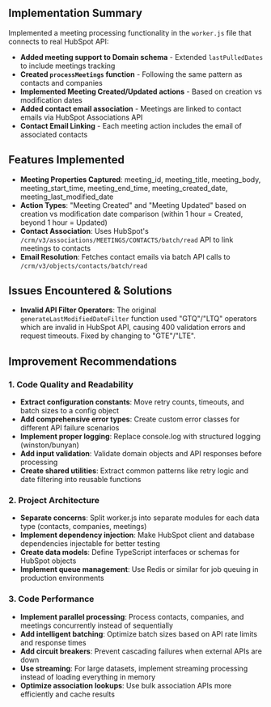 ## Implementation Summary

Implemented a meeting processing functionality in the `worker.js` file that connects to real HubSpot API:

- **Added meeting support to Domain schema** - Extended `lastPulledDates` to include meetings tracking
- **Created `processMeetings` function** - Following the same pattern as contacts and companies
- **Implemented Meeting Created/Updated actions** - Based on creation vs modification dates
- **Added contact email association** - Meetings are linked to contact emails via HubSpot Associations API
- **Contact Email Linking** - Each meeting action includes the email of associated contacts

## Features Implemented

- **Meeting Properties Captured**: meeting_id, meeting_title, meeting_body, meeting_start_time, meeting_end_time, meeting_created_date, meeting_last_modified_date
- **Action Types**: "Meeting Created" and "Meeting Updated" based on creation vs modification date comparison (within 1 hour = Created, beyond 1 hour = Updated)
- **Contact Association**: Uses HubSpot's `/crm/v3/associations/MEETINGS/CONTACTS/batch/read` API to link meetings to contacts
- **Email Resolution**: Fetches contact emails via batch API calls to `/crm/v3/objects/contacts/batch/read`

## Issues Encountered & Solutions

- **Invalid API Filter Operators**: The original `generateLastModifiedDateFilter` function used "GTQ"/"LTQ" operators which are invalid in HubSpot API, causing 400 validation errors and request timeouts. Fixed by changing to "GTE"/"LTE".

## Improvement Recommendations

### 1. Code Quality and Readability

- **Extract configuration constants**: Move retry counts, timeouts, and batch sizes to a config object
- **Add comprehensive error types**: Create custom error classes for different API failure scenarios
- **Implement proper logging**: Replace console.log with structured logging (winston/bunyan)
- **Add input validation**: Validate domain objects and API responses before processing
- **Create shared utilities**: Extract common patterns like retry logic and date filtering into reusable functions

### 2. Project Architecture

- **Separate concerns**: Split worker.js into separate modules for each data type (contacts, companies, meetings)
- **Implement dependency injection**: Make HubSpot client and database dependencies injectable for better testing
- **Create data models**: Define TypeScript interfaces or schemas for HubSpot objects
- **Implement queue management**: Use Redis or similar for job queuing in production environments

### 3. Code Performance

- **Implement parallel processing**: Process contacts, companies, and meetings concurrently instead of sequentially
- **Add intelligent batching**: Optimize batch sizes based on API rate limits and response times
- **Add circuit breakers**: Prevent cascading failures when external APIs are down
- **Use streaming**: For large datasets, implement streaming processing instead of loading everything in memory
- **Optimize association lookups**: Use bulk association APIs more efficiently and cache results
